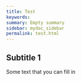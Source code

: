 ```yaml
---
title: Test
keywords:
summary: Empty summary
sidebar: mydoc_sidebar
permalink: test.html
---
```


## Subtitle 1

Some text that you can fill in
